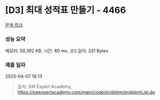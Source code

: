 # [D3] 최대 성적표 만들기 - 4466 

[문제 링크](https://swexpertacademy.com/main/code/problem/problemDetail.do?contestProbId=AWOUfCJ6qVMDFAWg) 

### 성능 요약

메모리: 59,392 KB, 시간: 80 ms, 코드길이: 231 Bytes

### 제출 일자

2025-04-07 18:13



> 출처: SW Expert Academy, https://swexpertacademy.com/main/code/problem/problemList.do
